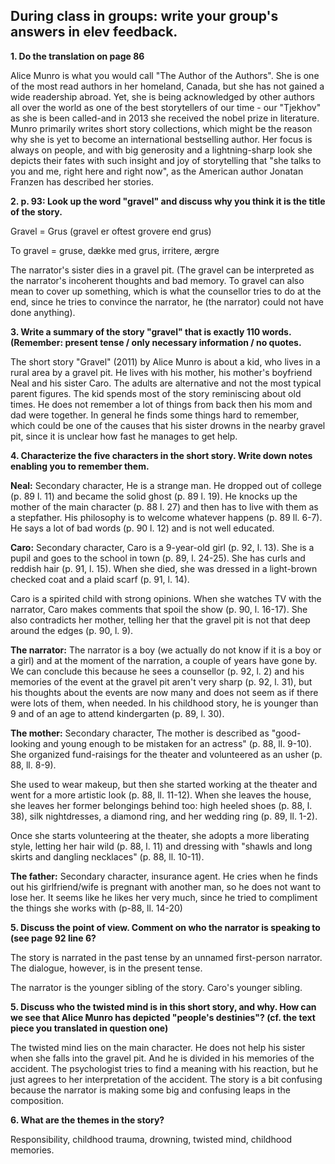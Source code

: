 ## During class in groups: write your group\'s answers in elev feedback.

**1. Do the translation on page 86**

Alice Munro is what you would call "The Author of the Authors". She is
one of the most read authors in her homeland, Canada, but she has not
gained a wide readership abroad. Yet, she is being acknowledged by other
authors all over the world as one of the best storytellers of our time -
our "Tjekhov" as she is been called-and in 2013 she received the nobel
prize in literature. Munro primarily writes short story collections,
which might be the reason why she is yet to become an international
bestselling author. Her focus is always on people, and with big
generosity and a lightning-sharp look she depicts their fates with such
insight and joy of storytelling that "she talks to you and me, right
here and right now", as the American author Jonatan Franzen has
described her stories.

**2. p. 93: Look up the word \"gravel\" and discuss why you think it is
the title of the story.**

Gravel = Grus (gravel er oftest grovere end grus)

To gravel = gruse, dække med grus, irritere, ærgre

The narrator's sister dies in a gravel pit. (The gravel can be
interpreted as the narrator\'s incoherent thoughts and bad memory. To
gravel can also mean to cover up something, which is what the counsellor
tries to do at the end, since he tries to convince the narrator, he (the
narrator) could not have done anything).

**3. Write a summary of the story \"gravel\" that is exactly 110 words.
(Remember: present tense / only necessary information / no quotes.**

The short story "Gravel" (2011) by Alice Munro is about a kid, who lives
in a rural area by a gravel pit. He lives with his mother, his mother's
boyfriend Neal and his sister Caro. The adults are alternative and not
the most typical parent figures. The kid spends most of the story
reminiscing about old times. He does not remember a lot of things from
back then his mom and dad were together. In general he finds some things
hard to remember, which could be one of the causes that his sister
drowns in the nearby gravel pit, since it is unclear how fast he manages
to get help.

**4. Characterize the five characters in the short story. Write down
notes enabling you to remember them.**

**Neal:** Secondary character, He is a strange man. He dropped out of
college (p. 89 l. 11) and became the solid ghost (p. 89 l. 19). He
knocks up the mother of the main character (p. 88 l. 27) and then has to
live with them as a stepfather. His philosophy is to welcome whatever
happens (p. 89 ll. 6-7). He says a lot of bad words (p. 90 l. 12) and is
not well educated.

**Caro:** Secondary character, Caro is a 9-year-old girl (p. 92, l. 13).
She is a pupil and goes to the school in town (p. 89, l. 24-25). She has
curls and reddish hair (p. 91, l. 15). When she died, she was dressed in
a light-brown checked coat and a plaid scarf (p. 91, l. 14).

Caro is a spirited child with strong opinions. When she watches TV with
the narrator, Caro makes comments that spoil the show (p. 90, l. 16-17).
She also contradicts her mother, telling her that the gravel pit is not
that deep around the edges (p. 90, l. 9).

**The narrator:** The narrator is a boy (we actually do not know if it
is a boy or a girl) and at the moment of the narration, a couple of
years have gone by. We can conclude this because he sees a counsellor
(p. 92, l. 2) and his memories of the event at the gravel pit aren't
very sharp (p. 92, l. 31), but his thoughts about the events are now
many and does not seem as if there were lots of them, when needed. In
his childhood story, he is younger than 9 and of an age to attend
kindergarten (p. 89, l. 30).

**The mother:** Secondary character, The mother is described as
"good-looking and young enough to be mistaken for an actress" (p. 88,
ll. 9-10). She organized fund-raisings for the theater and volunteered
as an usher (p. 88, ll. 8-9).

She used to wear makeup, but then she started working at the theater and
went for a more artistic look (p. 88, ll. 11-12). When she leaves the
house, she leaves her former belongings behind too: high heeled shoes
(p. 88, l. 38), silk nightdresses, a diamond ring, and her wedding ring
(p. 89, ll. 1-2).

Once she starts volunteering at the theater, she adopts a more
liberating style, letting her hair wild (p. 88, l. 11) and dressing with
"shawls and long skirts and dangling necklaces" (p. 88, ll. 10-11).

**The father:** Secondary character, insurance agent. He cries when he
finds out his girlfriend/wife is pregnant with another man, so he does
not want to lose her. It seems like he likes her very much, since he
tried to compliment the things she works with (p-88, ll. 14-20)

**5. Discuss the point of view. Comment on who the narrator is speaking
to (see page 92 line 6?**

The story is narrated in the past tense by an unnamed first-person
narrator. The dialogue, however, is in the present tense.

The narrator is the younger sibling of the story. Caro's younger
sibling.

**5. Discuss who the twisted mind is in this short story, and why. How
can we see that Alice Munro has depicted \"people\'s destinies\"? (cf.
the text piece you translated in question one)**

The twisted mind lies on the main character. He does not help his sister
when she falls into the gravel pit. And he is divided in his memories of
the accident. The psychologist tries to find a meaning with his
reaction, but he just agrees to her interpretation of the accident. The
story is a bit confusing because the narrator is making some big and
confusing leaps in the composition.

**6. What are the themes in the story?**

Responsibility, childhood trauma, drowning, twisted mind, childhood
memories.
